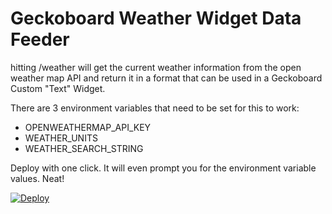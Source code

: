 # Geckoboard Weather Widget Data Feeder

hitting /weather will get the current weather information from the open
weather map API and return it in a format that can be used in a Geckoboard
Custom "Text" Widget.

There are 3 environment variables that need to be set for this to work:
* OPENWEATHERMAP\_API\_KEY
* WEATHER\_UNITS
* WEATHER\_SEARCH\_STRING

Deploy with one click. It will even prompt you for the environment variable
values. Neat!

[![Deploy](https://www.herokucdn.com/deploy/button.svg)](https://heroku.com/deploy?template=https://github.com/aduane/geckoboard-weather-widget-data-feeder)
